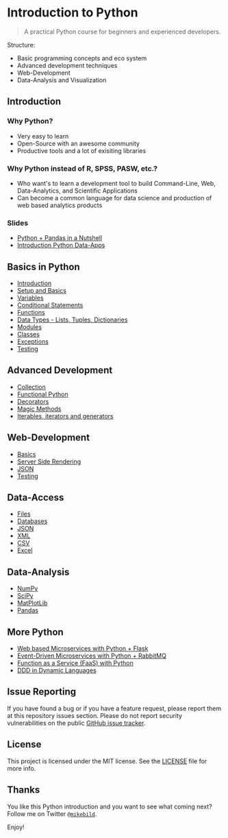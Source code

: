 # Introduction to Python

> A practical Python course for beginners and experienced developers.

Structure:

* Basic programming concepts and eco system
* Advanced development techniques
* Web-Development
* Data-Analysis and Visualization

## Introduction

### Why Python?

* Very easy to learn
* Open-Source with an awesome community
* Productive tools and a lot of exisiting libraries

### Why Python instead of R, SPSS, PASW, etc.?

* Who want's to learn a development tool to build Command-Line, Web, Data-Analytics, and Scientific Applications
* Can become a common language for data science and production of web based analytics products

### Slides

* [Python + Pandas in a Nutshell](https://speakerdeck.com/mikebild/python-and-pandas-in-a-nutshell)
* [Introduction Python Data-Apps](https://speakerdeck.com/mikebild/introduction-data-apps-with-python)

## Basics in Python

* [Introduction](python/1-introduction.md)
* [Setup and Basics](python/2-setup-basics.md)
* [Variables](python/3-variables.md)
* [Conditional Statements](python/4-conditional.md)
* [Functions](python/5-functions.md)
* [Data Types - Lists, Tuples, Dictionaries](python/6-data-types.md)
* [Modules](python/7-modules.md)
* [Classes](python/8-classes.md)
* [Exceptions](python/9-exceptions.md)
* [Testing](python/10-testing.md)

## Advanced Development

* [Collection](python/11-collection.md)
* [Functional Python](python/12-functional-python.md)
* [Decorators](python/13-decorators.md)
* [Magic Methods](python/14-magic-methods.md)
* [Iterables, iterators and generators](python/15-iter.md)

## Web-Development

* [Basics](web/1-app.md)
* [Server Side Rendering](web/2-ssr.md)
* [JSON](web/3-json.md)
* [Testing](web/4-testing.md)

## Data-Access

* [Files](data-access/1-files.md)
* [Databases](data-access/2-database.md)
* [JSON](data-access/3-json.md)
* [XML](data-access/4-xml.md)
* [CSV](data-access/5-csv.md)
* [Excel](data-access/6-excel.md)

## Data-Analysis

* [NumPy](data-analysis/1-numpy.md)
* [SciPy](data-analysis/2-scipy.md)
* [MatPlotLib](data-analysis/3-matplotlib.md)
* [Pandas](data-analysis/4-pandas.md)

## More Python

* [Web based Microservices with Python + Flask](https://github.com/umermansoor/microservices)
* [Event-Driven Microservices with Python + RabbitMQ](https://github.com/rochacbruno/nameko-example)
* [Function as a Service (FaaS) with Python](https://github.com/fnproject/fdk-python)
* [DDD in Dynamic Languages](https://github.com/valentjedi/ddd-dynamic)

## Issue Reporting

If you have found a bug or if you have a feature request, please report them at this repository issues section. Please do not report security vulnerabilities on the public [GitHub issue tracker](https://github.com/MikeBild/introduction-python/issues).

## License

This project is licensed under the MIT license. See the [LICENSE](LICENSE) file for more info.

## Thanks

You like this Python introduction and you want to see what coming next? Follow me on Twitter [`@mikebild`](https://twitter.com/mikebild).

Enjoy!
